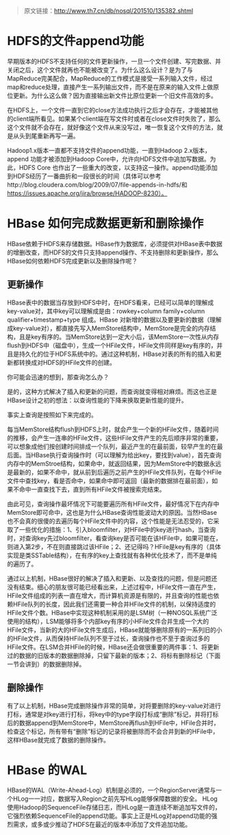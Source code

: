 > 原文链接：<http://www.th7.cn/db/nosql/201510/135382.shtml>

# HDFS的文件append功能
早期版本的HDFS不支持任何的文件更新操作，一旦一个文件创建、写完数据、并关闭之后，这个文件就再也不能被改变了。为什么这么设计？是为了与MapReduce完美配合，MapReduce的工作模式是接受一系列输入文件，经过map和reduce处理，直接产生一系列输出文件，而不是在原来的输入文件上做原位更新。为什么这么做？因为直接输出新文件比原位更新一个旧文件高效的多。

在HDFS上，一个文件一直到它的close方法成功执行之后才会存在，才能被其他的client端所看见。如果某个client端在写文件时或者在close文件时失败了，那么这个文件就不会存在，就好像这个文件从来没写过，唯一恢复这个文件的方法，就是从头到尾重新再写一遍。

Hadoop1.x版本一直都不支持文件的append功能，一直到Hadoop 2.x版本，append 功能才被添加到Hadoop Core中，允许向HDFS文件中追加写数据。为此，HDFS Core 也作出了一些重大的改变，以支持这一操作。append功能添加到HDFS经历了一番曲折和一段很长的时间（具体可以参考http://blog.cloudera.com/blog/2009/07/file-appends-in-hdfs/和 https://issues.apache.org/jira/browse/HADOOP-8230）。

# HBase 如何完成数据更新和删除操作
HBase依赖于HDFS来存储数据。HBase作为数据库，必须提供对HBase表中数据的增删改查，而HDFS的文件只支持append操作、不支持删除和更新操作，那么HBase如何依赖HDFS完成更新以及删除操作呢？

## 更新操作
HBase表中的数据当存放到HDFS中时，在HDFS看来，已经可以简单的理解成key-value对，其中key可以理解成是由：rowkey+column family+column qualifier+timestamp+type 组成。HBase 对新增的数据以及要更新的数据（理解成key-value对），都直接先写入MemStore结构中，MemStore是完全的内存结构，且是key有序的。当MemStore达到一定大小后，该MemStore一次性从内存flush到HDFS中（磁盘中），生成一个HFile文件，HFile文件同样是key有序的，并且是持久化的位于HDFS系统中的。通过这种机制，HBase对表的所有的插入和更新都转换成对HDFS的HFile文件的创建。

你可能会迅速的想到，那查询怎么办？

是的，这种方式解决了插入和更新的问题，而查询就变得相对麻烦。而这也正是HBase设计之初的想法：以查询性能的下降来换取更新性能的提升。

事实上查询是按照如下来完成的。

每当MemStore结构flush到HDFS上时，就会产生一个新的HFile文件，随着时间的推移，会产生一连串的HFile文件，这些HFile文件产生的先后顺序非常的重要，可以想象成他们按创建时间排成一个队列，最近产生的在最前面，较早产生的在最后面。当HBase执行查询操作时（可以理解为给出key，要找到value），首先查询内存中的MemStroe结构，如果命中，就返回结果，因为MemStore中的数据永远是最新的，如果不命中，就从前到后遍历之前产生的HFile文件队列，在每个HFile文件中查找key，看是否命中，如果命中即可返回（最新的数据排在最前面），如果不命中一直查找下去，直到所有HFile文件被搜索完结束。

由此可见，查询操作最坏情况下可能要遍历所有HFile文件，最好情况下在内存中MemStore即可命中，这也是为什么HBase查询性能波动大的原因。当然HBase也不会真的很傻的去遍历每个HFile文件中的内容，这个性能是无法忍受的，它采取了一些优化的措施：1、引入bloomfilter，对HFile中的key进行hash，当查询时，对查询key先过bloomfilter，看查询key是否可能在该HFile中，如果可能在，则进入第2步，不在则直接跳过该HFile；2、还记得吗？HFile是key有序的（具体实现是类SSTable结构），在有序的key上查找就有各种优化技术了，而不是单纯的遍历了。

通过以上机制，HBase很好的解决了插入和更新、以及查找的问题，但是问题还没有结束。细心的朋友很可能已经看出来，上述过程中，HFile文件一直在产生，HFile文件组成的列表一直在增大，而计算机资源是有限的，并且查询的性能也依赖HFile队列的长度，因此我们还需要一种合并HFile文件的机制，以保持适度的HFile文件个数。HBase中实现这种机制采用的是LSM树（一种NOSQL系统广泛使用的结构），LSM能够将多个内部key有序的小HFile文件合并生成一个大的HFile文件，当新的大的HFile文件生成后，HBase就能够删除原有的一系列旧的小的HFile文件，从而保持HFile队列不至于过长，查询操作也不至于查询过多的HFile文件。在LSM合并HFile的时候，HBase还会做很重要的两件事：1、将更新过的数据的旧版本的数据删除掉，只留下最新的版本；2、将标有删除标记（下面一节会讲到）的数据删除掉。

## 删除操作
有了以上机制，HBase完成删除操作非常的简单，对将要删除的key-value对进行打标，通常是对key进行打标，将key中的type字段打标成“删除”标记，并将打标后的数据append到MemStore中，MemStore再flush到HFile中，HFile合并时，检查这个标记，所有带有“删除”标记的记录将被删除而不会合并到新的HFile中，这样HBase就完成了数据的删除操作。

# HBase 的WAL
HBase的WAL（Write-Ahead-Log）机制是必须的，一个RegionServer通常与一个HLog一一对应，数据写入Region之前先写HLog能够保障数据的安全。 HLog使用Hadoop的SequenceFile存储日志，而HLog是一直连续不断追加写文件的，它强烈依赖SequenceFile的append功能。事实上正是HLog对append功能的强烈需求，或多或少推动了HDFS在最近的版本中添加了文件追加功能。